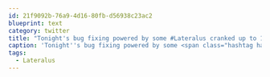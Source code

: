 ```yaml
---
id: 21f9092b-76a9-4d16-80fb-d56938c23ac2
blueprint: text
category: twitter
title: "Tonight's bug fixing powered by some #Lateralus cranked up to 11"
caption: 'Tonight''s bug fixing powered by some <span class="hashtag hashtag_local">#<a href="http://tweettemp.darylchymko.ca/?tag=lateralus">Lateralus</a> cranked up to 11'
tags:
  - Lateralus
---
```

